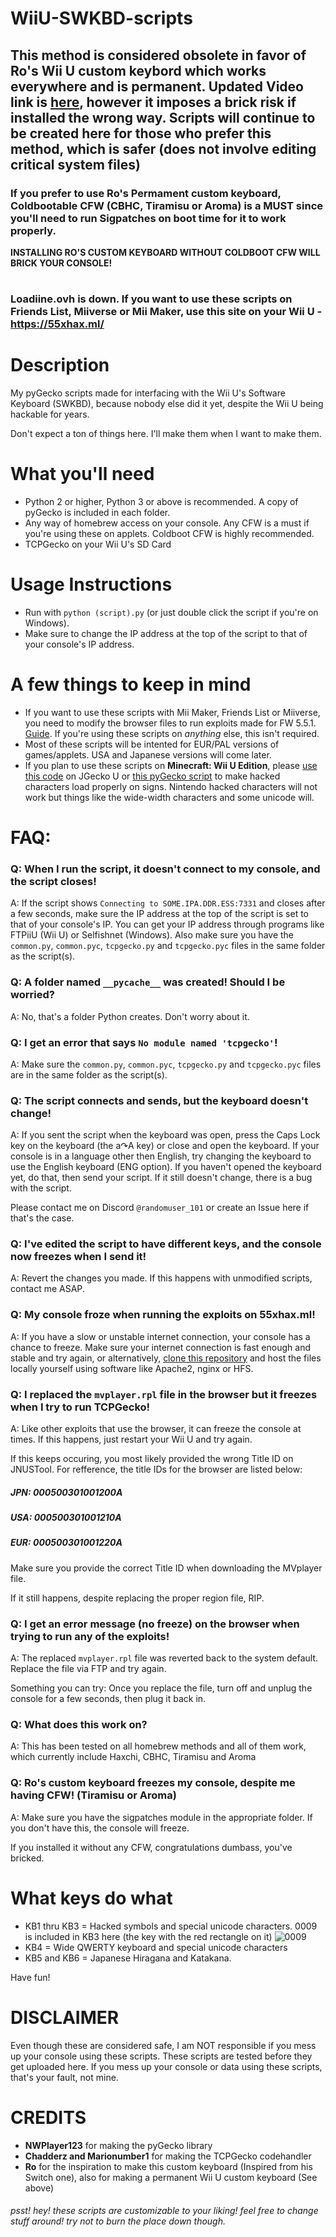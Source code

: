 # WiiU-SWKBD-scripts
## This method is considered obsolete in favor of Ro's Wii U custom keybord which works everywhere and is permanent. Updated Video link is [here](https://www.youtube.com/watch?v=DtZPjN-st8o), however it imposes a brick risk if installed the wrong way. Scripts will continue to be created here for those who prefer this method, which is safer (does not involve editing critical system files)

### If you prefer to use Ro's Permament custom keyboard, Coldbootable CFW (CBHC, Tiramisu or Aroma) is a MUST since you'll need to run Sigpatches on boot time for it to work properly.
**INSTALLING RO'S CUSTOM KEYBOARD WITHOUT COLDBOOT CFW WILL BRICK YOUR CONSOLE!**

# 
### Loadiine.ovh is down. If you want to use these scripts on Friends List, Miiverse or Mii Maker, use this site on your Wii U - https://55xhax.ml/

# Description
My pyGecko scripts made for interfacing with the Wii U's Software Keyboard (SWKBD), because nobody else did it yet, despite the Wii U being hackable for years.

Don't expect a ton of things here. I'll make them when I want to make them.

# What you'll need
- Python 2 or higher, Python 3 or above is recommended. A copy of pyGecko is included in each folder. 
- Any way of homebrew access on your console. Any CFW is a must if you're using these on applets. Coldboot CFW is highly recommended.
- TCPGecko on your Wii U's SD Card

# Usage Instructions
- Run with `python (script).py` (or just double click the script if you're on Windows). 
- Make sure to change the IP address at the top of the script to that of your console's IP address.

# A few things to keep in mind
- If you want to use these scripts with Mii Maker, Friends List or Miiverse, you need to modify the browser files to run exploits made for FW 5.5.1. [Guide](https://gbatemp.net/threads/5-5-2-browser-with-5-5-1-vulnerability-cfw-required.480468/). If you're using these scripts on *anything* else, this isn't required.
- Most of these scripts will be intented for EUR/PAL versions of games/applets. USA and Japanese versions will come later.
- If you plan to use these scripts on **Minecraft: Wii U Edition**, please [use this code](https://raw.githubusercontent.com/RandomUser-101/WiiU-SWKBD-scripts/main/Minecraft%3A%20Wii%20U%20Edition%20(EUR)/MC%20Unlock%20Symbols%20code.txt) on JGecko U or [this pyGecko script](https://raw.githubusercontent.com/RandomUser-101/WiiU-SWKBD-scripts/main/Minecraft%3A%20Wii%20U%20Edition%20(EUR)/MC_UnlockSymbols.py) to make hacked characters load properly on signs. Nintendo hacked characters will not work but things like the wide-width characters and some unicode will.




# FAQ:

### Q: When I run the script, it doesn't connect to my console, and the script closes!

A: If the script shows `Connecting to SOME.IPA.DDR.ESS:7331` and closes after a few seconds, make sure the IP address at the top of the script is set to that of your console's IP. You can get your IP address through programs like FTPiiU (Wii U) or Selfishnet (Windows). Also make sure you have the `common.py`, `common.pyc`, `tcpgecko.py` and `tcpgecko.pyc` files in the same folder as the script(s).

### Q: A folder named `__pycache__` was created! Should I be worried?

A: No, that's a folder Python creates. Don't worry about it.

### Q: I get an error that says `No module named 'tcpgecko'`!

A: Make sure the `common.py`, `common.pyc`, `tcpgecko.py` and `tcpgecko.pyc` files are in the same folder as the script(s).

### Q: The script connects and sends, but the keyboard doesn't change!

A: If you sent the script when the keyboard was open, press the Caps Lock key on the keyboard (the a↷A key) or close and open the keyboard. If your console is in a language other then English, try changing the keyboard to use the English keyboard (ENG option). If you haven't opened the keyboard yet, do that, then send your script. If it still doesn't change, there is a bug with the script.

Please contact me on Discord `@randomuser_101` or create an Issue here if that's the case.

### Q: I've edited the script to have different keys, and the console now freezes when I send it!

A: Revert the changes you made. If this happens with unmodified scripts, contact me ASAP.

### Q: My console froze when running the exploits on 55xhax.ml!

A: If you have a slow or unstable internet connection, your console has a chance to freeze. Make sure your internet connection is fast enough and stable and try again, or alternatively, [clone this repository](https://github.com/RandomUser-101/55xhax) and host the files locally yourself using software like Apache2, nginx or HFS.

### Q: I replaced the `mvplayer.rpl` file in the browser but it freezes when I try to run TCPGecko!

A: Like other exploits that use the browser, it can freeze the console at times. If this happens, just restart your Wii U and try again.

If this keeps occuring, you most likely provided the wrong Title ID on JNUSTool. For refference, the title IDs for the browser are listed below:

##### JPN: 000500301001200A
##### USA: 000500301001210A
##### EUR: 000500301001220A

Make sure you provide the correct Title ID when downloading the MVplayer file.

If it still happens, despite replacing the proper region file, RIP.

### Q: I get an error message (no freeze) on the browser when trying to run any of the exploits!

A: The replaced `mvplayer.rpl` file was reverted back to the system default. Replace the file via FTP and try again.

Something you can try: Once you replace the file, turn off and unplug the console for a few seconds, then plug it back in.

### Q: What does this work on?

A: This has been tested on all homebrew methods and all of them work, which currently include Haxchi, CBHC, Tiramisu and Aroma

### Q: Ro's custom keyboard freezes my console, despite me having CFW! (Tiramisu or Aroma)

A: Make sure you have the sigpatches module in the appropriate folder. If you don't have this, the console will freeze.

If you installed it without any CFW, congratulations dumbass, you've bricked.
# What keys do what

- KB1 thru KB3 = Hacked symbols and special unicode characters. 0009 is included in KB3 here (the key with the red rectangle on it) ![0009](https://user-images.githubusercontent.com/54253840/152971588-25d92cfc-56fe-4942-98c2-2c874b365f1c.png)
- KB4 = Wide QWERTY keyboard and special unicode characters
- KB5 and KB6 = Japanese Hiragana and Katakana.

Have fun!

# DISCLAIMER
Even though these are considered safe, I am NOT responsible if you mess up your console using these scripts. These scripts are tested before they get uploaded here.
If you mess up your console or data using these scripts, that's your fault, not mine.

# CREDITS
- **NWPlayer123** for making the pyGecko library
- **Chadderz and Marionumber1** for making the TCPGecko codehandler
- **Ro** for the inspiration to make this custom keyboard (Inspired from his Switch one), also for making a permanent Wii U custom keyboard (See above)
###### psst! hey! these scripts are customizable to your liking! feel free to change stuff around! try not to burn the place down though.
